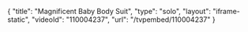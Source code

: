 {
    "title": "Magnificent Baby Body Suit",
    "type": "solo",
    "layout": "iframe-static",
    "videoId": "110004237",
    "url": "\/tvpembed\/110004237"
}